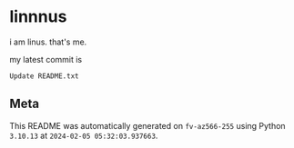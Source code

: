 # linnnus

i am linus. that's me.

my latest commit is

```
Update README.txt
```

## Meta

This README was automatically generated on `fv-az566-255` using Python
`3.10.13` at `2024-02-05 05:32:03.937663`.
